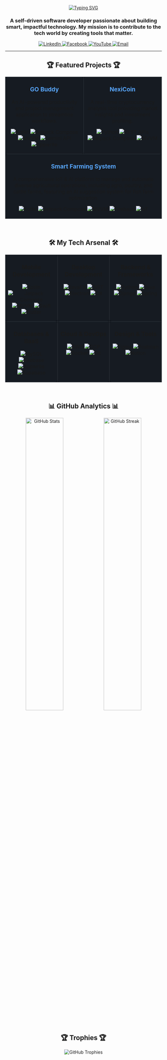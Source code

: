 <div align="center">

  <!-- DYNAMIC TYPING SVG -->
  <a href="https://git.io/typing-svg"><img src="https://readme-typing-svg.herokuapp.com?font=Inter&size=28&pause=1000&color=58A6FF&center=true&vCenter=true&width=435&lines=Hey+there%2C+I'm+Mursalin+👋;Software+Developer;Mobile+%7C+Web+%7C+Desktop;AI+%26+IoT+Enthusiast;Lifelong+Learner" alt="Typing SVG" /></a>

  <h3 align="center">A self-driven software developer passionate about building smart, impactful technology. My mission is to contribute to the tech world by creating tools that matter.</h3>
</div>

<p align="center">
    <a href="https://linkedin.com/in/mursalin7842" target="_blank">
        <img src="https://img.shields.io/badge/LinkedIn-0077B5?style=for-the-badge&logo=linkedin&logoColor=white" alt="LinkedIn"/>
    </a>
    <a href="https://www.facebook.com/md.mursalinahmmed.3" target="_blank">
        <img src="https://img.shields.io/badge/Facebook-1877F2?style=for-the-badge&logo=facebook&logoColor=white" alt="Facebook"/>
    </a>
    <a href="https://youtube.com/@mrfrog1778" target="_blank">
        <img src="https://img.shields.io/badge/YouTube-FF0000?style=for-the-badge&logo=youtube&logoColor=white" alt="YouTube"/>
    </a>
    <a href="mailto:mursalin7842@gmail.com">
        <img src="https://img.shields.io/badge/Email-D14836?style=for-the-badge&logo=gmail&logoColor=white" alt="Email"/>
    </a>
</p>

---

<!-- PROJECTS SECTION -->
<div align="center">
  <h2 align="center">🏆 Featured Projects 🏆</h2>
</div>

<table width="100%" border="0" cellpadding="10" bgcolor="#0d1117">
  <tr valign="top">
    <!-- Project 1 -->
    <td width="50%" style="border: 1px solid #30363d; border-radius: 8px; background-color: #161b22;">
      <div align="center">
        <h3><a href="#" style="color: #58a6ff; text-decoration: none;">GO Buddy</a></h3>
        <p>An AI-powered productivity and project management application to streamline workflows.</p>
        <p>
          <img src="https://img.shields.io/badge/Kotlin-7F52FF?style=flat-square&logo=kotlin&logoColor=white" alt="Kotlin"/>
          <img src="https://img.shields.io/badge/Jetpack_Compose-4285F4?style=flat-square&logo=jetpackcompose&logoColor=white" alt="Jetpack Compose"/>
          <img src="https://img.shields.io/badge/MVVM-000000?style=flat-square&logo=android&logoColor=white" alt="MVVM"/>
          <img src="https://img.shields.io/badge/Gemini_API-4285F4?style=flat-square&logo=google&logoColor=white" alt="Gemini API"/>
          <img src="https://img.shields.io/badge/Appwrite-FD366E?style=flat-square&logo=appwrite&logoColor=white" alt="Appwrite"/>
        </p>
      </div>
    </td>
    <!-- Project 2 -->
    <td width="50%" style="border: 1px solid #30363d; border-radius: 8px; background-color: #161b22;">
      <div align="center">
        <h3><a href="#" style="color: #58a6ff; text-decoration: none;">NexiCoin</a></h3>
        <p>A real-time cryptocurrency analysis tool providing market insights and investment profiling.</p>
        <p>
          <img src="https://img.shields.io/badge/Python-3776AB?style=flat-square&logo=python&logoColor=white" alt="Python"/>
          <img src="https://img.shields.io/badge/REST_APIs-000000?style=flat-square&logo=icloud&logoColor=white" alt="REST APIs"/>
          <img src="https://img.shields.io/badge/Jetpack_Compose-4285F4?style=flat-square&logo=jetpackcompose&logoColor=white" alt="Jetpack Compose"/>
          <img src="https://img.shields.io/badge/MVVM-000000?style=flat-square&logo=android&logoColor=white" alt="MVVM"/>
        </p>
      </div>
    </td>
  </tr>
  <tr valign="top">
    <!-- Project 3 -->
    <td colspan="2" style="border: 1px solid #30363d; border-radius: 8px; background-color: #161b22;">
      <div align="center">
        <h3><a href="#" style="color: #58a6ff; text-decoration: none;">Smart Farming System</a></h3>
        <p>A comprehensive IoT & AI platform to manage and automate diverse agricultural operations, including agro, poultry, and cattle farms, featuring an AI suggestion system for fish farm optimization.</p>
        <p>
          <img src="https://img.shields.io/badge/Kotlin-7F52FF?style=flat-square&logo=kotlin&logoColor=white" alt="Kotlin"/>
          <img src="https://img.shields.io/badge/Jetpack_Compose-4285F4?style=flat-square&logo=jetpackcompose&logoColor=white" alt="Jetpack Compose"/>
          <img src="https://img.shields.io/badge/MVVM-000000?style=flat-square&logo=android&logoColor=white" alt="MVVM"/>
          <img src="https://img.shields.io/badge/Firebase-FFCA28?style=flat-square&logo=firebase&logoColor=black" alt="Firebase"/>
          <img src="https://img.shields.io/badge/IoT-557891?style=flat-square&logo=google-cloud&logoColor=white" alt="IoT"/>
        </p>
      </div>
    </td>
  </tr>
</table>

<br>

<!-- TECH STACK SECTION -->
<div align="center">
  <h2 align="center">🛠️ My Tech Arsenal 🛠️</h2>
</div>

<table width="100%" border="0" cellpadding="10" bgcolor="#0d1117">
  <tr valign="top">
    <td width="33%" style="border: 1px solid #30363d; border-radius: 8px; background-color: #161b22;">
      <div align="center">
        <h3>Mobile Development</h3>
        <p>
          <img src="https://img.shields.io/badge/Kotlin-7F52FF?style=flat-square&logo=kotlin&logoColor=white" alt="Kotlin"/>
          <img src="https://img.shields.io/badge/Jetpack_Compose-4285F4?style=flat-square&logo=jetpackcompose&logoColor=white" alt="Jetpack Compose"/>
          <img src="https://img.shields.io/badge/MVVM-000000?style=flat-square&logo=android&logoColor=white" alt="MVVM"/>
          <img src="https://img.shields.io/badge/Swift-F05138?style=flat-square&logo=swift&logoColor=white" alt="Swift"/>
          <img src="https://img.shields.io/badge/Flutter-02569B?style=flat-square&logo=flutter&logoColor=white" alt="Flutter"/>
        </p>
      </div>
    </td>
    <td width="33%" style="border: 1px solid #30363d; border-radius: 8px; background-color: #161b22;">
      <div align="center">
        <h3>Desktop Development</h3>
        <p>
          <img src="https://img.shields.io/badge/JavaFX-ED8B00?style=flat-square&logo=openjfx&logoColor=white" alt="JavaFX"/>
          <img src="https://img.shields.io/badge/.NET-512BD4?style=flat-square&logo=dotnet&logoColor=white" alt=".NET"/>
          <img src="https://img.shields.io/badge/Electron-47848F?style=flat-square&logo=electron&logoColor=white" alt="Electron"/>
          <img src="https://img.shields.io/badge/C%23-239120?style=flat-square&logo=c-sharp&logoColor=white" alt="C#"/>
        </p>
      </div>
    </td>
    <td width="33%" style="border: 1px solid #30363d; border-radius: 8px; background-color: #161b22;">
      <div align="center">
        <h3>Backend & Frameworks</h3>
        <p>
          <img src="https://img.shields.io/badge/Python-3776AB?style=flat-square&logo=python&logoColor=white" alt="Python"/>
          <img src="https://img.shields.io/badge/Java-ED8B00?style=flat-square&logo=openjdk&logoColor=white" alt="Java"/>
          <img src="https://img.shields.io/badge/Django-092E20?style=flat-square&logo=django&logoColor=white" alt="Django"/>
          <img src="https://img.shields.io/badge/Spring-6DB33F?style=flat-square&logo=spring&logoColor=white" alt="Spring"/>
        </p>
      </div>
    </td>
  </tr>
  <tr valign="top">
    <td width="33%" style="border: 1px solid #30363d; border-radius: 8px; background-color: #161b22;">
      <div align="center">
        <h3>Databases & BaaS</h3>
        <p>
          <img src="https://img.shields.io/badge/MySQL-4479A1?style=flat-square&logo=mysql&logoColor=white" alt="MySQL"/>
          <img src="https://img.shields.io/badge/Firebase-FFCA28?style=flat-square&logo=firebase&logoColor=black" alt="Firebase"/>
          <img src="https://img.shields.io/badge/Appwrite-FD366E?style=flat-square&logo=appwrite&logoColor=white" alt="Appwrite"/>
          <img src="https://img.shields.io/badge/Supabase-3ECF8E?style=flat-square&logo=supabase&logoColor=white" alt="Supabase"/>
        </p>
      </div>
    </td>
    <td width="33%" style="border: 1px solid #30363d; border-radius: 8px; background-color: #161b22;">
      <div align="center">
        <h3>Cloud & DevOps</h3>
        <p>
          <img src="https://img.shields.io/badge/AWS-232F3E?style=flat-square&logo=amazon-aws&logoColor=white" alt="AWS"/>
          <img src="https://img.shields.io/badge/Google_Cloud-4285F4?style=flat-square&logo=google-cloud&logoColor=white" alt="GCP"/>
          <img src="https://img.shields.io/badge/Docker-2496ED?style=flat-square&logo=docker&logoColor=white" alt="Docker"/>
          <img src="https://img.shields.io/badge/Git-F05032?style=flat-square&logo=git&logoColor=white" alt="Git"/>
        </p>
      </div>
    </td>
    <td width="33%" style="border: 1px solid #30363d; border-radius: 8px; background-color: #161b22;">
      <div align="center">
        <h3>Design & Tools</h3>
        <p>
          <img src="https://img.shields.io/badge/Figma-F24E1E?style=flat-square&logo=figma&logoColor=white" alt="Figma"/>
          <img src="https://img.shields.io/badge/Postman-FF6C37?style=flat-square&logo=postman&logoColor=white" alt="Postman"/>
          <img src="https://img.shields.io/badge/Notion-000000?style=flat-square&logo=notion&logoColor=white" alt="Notion"/>
        </p>
      </div>
    </td>
  </tr>
</table>

<br>

<!-- GITHUB STATS SECTION -->
<div align="center">
  <h2 align="center">📊 GitHub Analytics 📊</h2>
  <p align="center">
    <img src="https://github-readme-stats.vercel.app/api?username=Mursalin7842&theme=github_dark&hide_border=true&include_all_commits=true&count_private=true&show_icons=true&icon_color=58a6ff" alt="GitHub Stats" width="49%"/>
    <img src="https://nirzak-streak-stats.vercel.app/?user=Mursalin7842&theme=github_dark&hide_border=true" alt="GitHub Streak" width="49%"/>
  </p>
</div>

<br>

<!-- TROPHIES SECTION -->
<div align="center">
  <h2 align="center">🏆 Trophies 🏆</h2>
  <p align="center">
    <img src="https://github-profile-trophy.vercel.app/?username=Mursalin7842&theme=gruvbox&no-frame=true&no-bg=true&margin-w=15&margin-h=15" alt="GitHub Trophies"/>
  </p>
</div>

</markdown>
